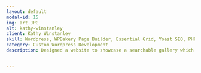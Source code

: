 ```yaml
---
layout: default
modal-id: 15
img: art.JPG
alt: kathy-winstanley 
client: Kathy Winstanley
skill: Wordpress, WPBakery Page Builder, Essential Grid, Yoast SEO, PHP, HTML, CSS, JavaScript, Ajax, Plugin Development, Theme Customization
category: Custom Wordpress Development
description: Designed a website to showcase a searchable gallery which includes elegant water colors, oils, florals, landscapes and places created by Kathy Winstanley. Following are some specific tasks that I have worked on. <ul><li>Designed web pages using WPBakery Page Builder</li><li>Customized plugin development</li><li>Customized theme</li><li>Set up gallery with Essential Grid</li><li>Mobile Responsive Development for the site</li><li>Search optimization with Yoast SEO</li></ul><br><button name="button2" onclick="window.open('https://kathywinstanley.com/')"> View Site</button>


---
```

